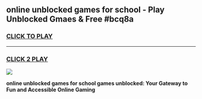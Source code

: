 
## online unblocked games for school - Play Unblocked Gmaes & Free #bcq8a
<h3>
<a href="https://news.freeplayer.one?title=online_unblocked_games_for_school&ref=03M">CLICK TO PLAY</a></h3>
<hr>

<h3>
<a href="https://news.freeplayer.one?title=online_unblocked_games_for_school&ref=03M">CLICK 2 PLAY</a>
  
</h3>

<a href="https://news.freeplayer.one?title=online_unblocked_games_for_school&ref=03M"><img src="https://clearcache.store/games.png"></a>


**online unblocked games for school games unblocked: Your Gateway to Fun and Accessible Online Gaming**
